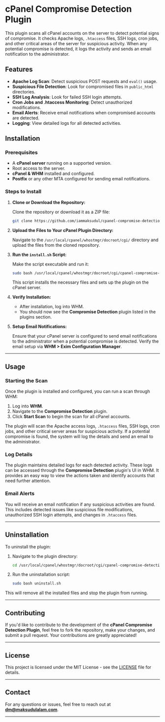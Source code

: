 # cPanel Compromise Detection Plugin

This plugin scans all cPanel accounts on the server to detect potential signs of compromise. It checks Apache logs, `.htaccess` files, SSH logs, cron jobs, and other critical areas of the server for suspicious activity. When any potential compromise is detected, it logs the activity and sends an email notification to the administrator.

## Features

- **Apache Log Scan**: Detect suspicious POST requests and `eval()` usage.
- **Suspicious File Detection**: Look for compromised files in `public_html` directories.
- **SSH Log Analysis**: Look for failed SSH login attempts.
- **Cron Jobs and .htaccess Monitoring**: Detect unauthorized modifications.
- **Email Alerts**: Receive email notifications when compromised accounts are detected.
- **Logging**: View detailed logs for all detected activities.

## Installation

### Prerequisites

- A **cPanel server** running on a supported version.
- Root access to the server.
- **cPanel & WHM** installed and configured.
- **Postfix** or any other MTA configured for sending email notifications.

### Steps to Install

1. **Clone or Download the Repository:**

   Clone the repository or download it as a ZIP file:

   ```bash
   git clone https://github.com/iammaksudul/cpanel-compromise-detection-plugin.git
   ```

2. **Upload the Files to Your cPanel Plugin Directory:**

   Navigate to the `/usr/local/cpanel/whostmgr/docroot/cgi/` directory and upload the files from the cloned repository.

3. **Run the `install.sh` Script:**

   Make the script executable and run it:

   ```bash
   sudo bash /usr/local/cpanel/whostmgr/docroot/cgi/cpanel-compromise-detection/install.sh
   ```

   This script installs the necessary files and sets up the plugin on the cPanel server.

4. **Verify Installation:**

   - After installation, log into WHM.
   - You should now see the **Compromise Detection** plugin listed in the plugins section.

5. **Setup Email Notifications:**

   Ensure that your cPanel server is configured to send email notifications to the administrator when a potential compromise is detected. Verify the email setup via **WHM > Exim Configuration Manager**.

---

## Usage

### Starting the Scan

Once the plugin is installed and configured, you can run a scan through WHM:

1. Log into **WHM**.
2. Navigate to the **Compromise Detection** plugin.
3. Click **Start Scan** to begin the scan for all cPanel accounts.

The plugin will scan the Apache access logs, `.htaccess` files, SSH logs, cron jobs, and other critical server areas for suspicious activity. If a potential compromise is found, the system will log the details and send an email to the administrator.

### Log Details

The plugin maintains detailed logs for each detected activity. These logs can be accessed through the **Compromise Detection** plugin's UI in WHM. It provides an easy way to view the actions taken and identify accounts that need further attention.

### Email Alerts

You will receive an email notification if any suspicious activities are found. This includes detected issues like suspicious file modifications, unauthorized SSH login attempts, and changes in `.htaccess` files.

---

## Uninstallation

To uninstall the plugin:

1. Navigate to the plugin directory:
   
   ```bash
   cd /usr/local/cpanel/whostmgr/docroot/cgi/cpanel-compromise-detection/
   ```

2. Run the uninstallation script:

   ```bash
   sudo bash uninstall.sh
   ```

This will remove all the installed files and stop the plugin from running.

---

## Contributing

If you'd like to contribute to the development of the **cPanel Compromise Detection Plugin**, feel free to fork the repository, make your changes, and submit a pull request. Your contributions are greatly appreciated!

---

## License

This project is licensed under the MIT License - see the [LICENSE](LICENSE) file for details.

---

## Contact

For any questions or issues, feel free to reach out at **[dm@maksudulalam.com](mailto:dm@maksudulalam.com)**.

---

